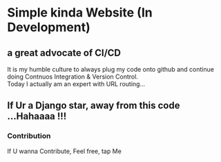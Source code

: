 # Simple kinda Website (In Development)
## a great advocate of CI/CD
It is my humble culture to always plug my code onto github and continue doing Contnuos Integration & Version Control.<br>
Today I actually am an expert with URL routing...

## If Ur a Django star, away from this code ...Hahaaaa !!!
### Contribution
If U wanna Contribute, Feel free, tap Me

